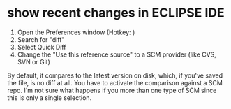 show recent changes in ECLIPSE IDE
==================================

1. Open the Preferences window (Hotkey: )
2. Search for "diff"
3. Select Quick Diff
4. Change the "Use this reference source" to a SCM provider (like CVS, SVN or Git)

By default, it compares to the latest version on disk, which, if you've saved the file, is no diff at all. You have to activate the comparison against a SCM repo. I'm not sure what happens if you more than one type of SCM since this is only a single selection.